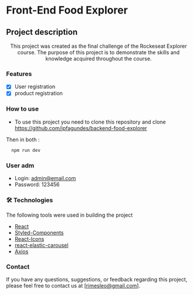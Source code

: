 # Front-End Food Explorer

## Project description

<p align="center">
This project was created as the final challenge of the Rockeseat Explorer course. The purpose of this project is to demonstrate the skills and knowledge acquired throughout the course.</p>

### Features
- [x] User registration
- [x] product registration

### How to use

- To use this project you need to clone this repository and clone https://github.com/jpfagundes/backend-food-explorer 

 Then in both : 
```bash
  npm run dev
```

### User adm
- Login: admin@email.com
- Password: 123456


### 🛠 Technologies
The following tools were used in building the project

- [React](https://pt-br.reactjs.org/)
- [Styled-Components](https://styled-components.com/)
- [React-Icons](https://react-icons.github.io/react-icons/)
- [react-elastic-carousel](https://www.npmjs.com/package/@itseasy21/react-elastic-carousel)
- [Axios](https://axios-http.com/ptbr/docs/urlencoded)


### Contact
If you have any questions, suggestions, or feedback regarding this project, please feel free to contact us at [rimesleo@gmail.com].